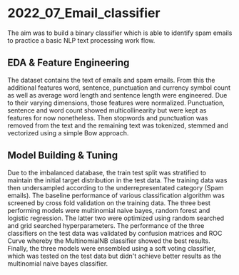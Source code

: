 # 2022_07_Email_classifier

The aim was to build a binary classifier which is able to identify spam emails to practice a basic NLP text processing work flow.

## EDA & Feature Engineering
The dataset contains the text of emails and spam emails. From this the additional features word, sentence, punctuation and currency symbol count as well as average word length and sentence length were engineered. Due to their varying dimensions, those features were normalized. Punctuation, sentence and word count showed multicollinearity but were kept as features for now nonetheless. Then stopwords and punctuation was removed from the text and the remaining text was tokenized, stemmed and vectorized using a simple Bow approach. 

## Model Building & Tuning
Due to the imbalanced database, the train test split was stratified to maintain the initial target distribution in the test data. The training data was then undersampled according to the underrepresentated category (Spam emails). The baseline performance of various classification algorithm was screened by cross fold validation on the training data. The three best performing models were multinomial naive bayes, random forest and logistic regression. The latter two were optimized using random searched and grid searched hyperparameters. The performance of the three classifiers on the test data was validated by confusion matrices and ROC Curve whereby the MultinomialNB classifier showed the best results. Finally, the three models were ensembled using a soft voting classifier, which was tested on the test data but didn't achieve better results as the multinomial naive bayes classifier.
